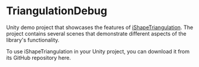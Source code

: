 # TriangulationDebug

Unity demo project that showcases the features of [iShapeTriangulation](https://github.com/iShapeUnity/Triangulation). The project contains several scenes that demonstrate different aspects of the library's functionality.

To use iShapeTriangulation in your Unity project, you can download it from its GitHub repository here.
